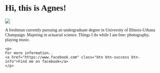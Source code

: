 



<html>
<head>
	<link href="https://fonts.googleapis.com/css?family=Vollkorn+SC" rel="stylesheet">
	<link rel="stylesheet" href="https://maxcdn.bootstrapcdn.com/bootstrap/3.3.7/css/bootstrap.min.css" integrity="sha384-BVYiiSIFeK1dGmJRAkycuHAHRg32OmUcww7on3RYdg4Va+PmSTsz/K68vbdEjh4u" crossorigin="anonymous">
	<style type="text/css"> 
	p {
	font-family: 'Vollkorn SC', serif;
	}
	h1 {
	font-family: 'Vollkorn SC', serif;
	}		
 </style>


   <h1> Hi, this is Agnes!</h1>
   <img src="https://media1.tenor.com/images/22d0aba3ac82ecb861ceb7bfd4d8f53b/tenor.gif?itemid=445689">

   <p>A freshman currently pursuing an undergraduate degree in University of Illinois-Urbana Champaign. 
	    Majoring in actuarial science. Things I do while I am free: photography, playing music. 
	 </p>


    <p>
    For more information..
    <a href="https://www.facebook.com" class="btn btn-success btn-info">Find me on facebook</a>	
    </p>

